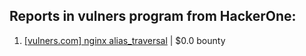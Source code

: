 ## Reports in vulners program from HackerOne:
1. [[vulners.com] nginx alias_traversal](https://hackerone.com/reports/317201) | $0.0 bounty